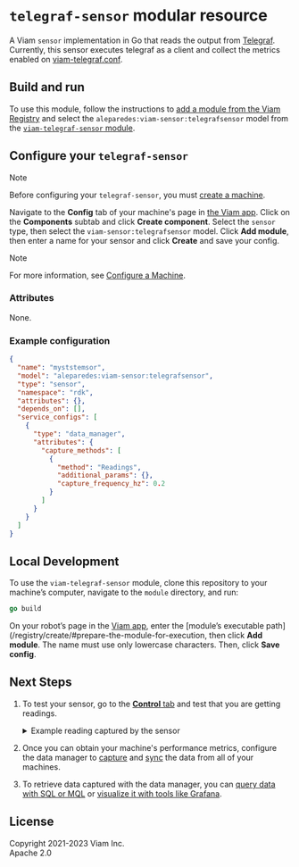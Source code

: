 # `telegraf-sensor` modular resource

A Viam `sensor` implementation in Go that reads the output from [Telegraf](https://github.com/influxdata/telegraf).
Currently, this sensor executes telegraf as a client and collect the metrics enabled on [viam-telegraf.conf](viam-telegraf.conf). 

## Build and run

To use this module, follow the instructions to [add a module from the Viam Registry](https://docs.viam.com/registry/configure/#add-a-modular-resource-from-the-viam-registry) and select the `aleparedes:viam-sensor:telegrafsensor` model from the [`viam-telegraf-sensor` module](https://app.viam.com/module/viam/viam-telegraf-sensor).

## Configure your `telegraf-sensor`

> [!NOTE]
> Before configuring your `telegraf-sensor`, you must [create a machine](https://docs.viam.com/manage/fleet/machines/#add-a-new-machine).

Navigate to the **Config** tab of your machine's page in [the Viam app](https://app.viam.com/).
Click on the **Components** subtab and click **Create component**.
Select the `sensor` type, then select the `viam-sensor:telegrafsensor` model.
Click **Add module**, then enter a name for your sensor and click **Create** and save your config.

> [!NOTE]
> For more information, see [Configure a Machine](https://docs.viam.com/manage/configuration/).

### Attributes

None.

### Example configuration

```json
{
  "name": "myststemsor",
  "model": "aleparedes:viam-sensor:telegrafsensor",
  "type": "sensor",
  "namespace": "rdk",
  "attributes": {},
  "depends_on": [],
  "service_configs": [
    {
      "type": "data_manager",
      "attributes": {
        "capture_methods": [
          {
            "method": "Readings",
            "additional_params": {},
            "capture_frequency_hz": 0.2
          }
        ]
      }
    }
  ]
}
```

## Local Development

To use the `viam-telegraf-sensor` module, clone this repository to your
machine’s computer, navigate to the `module` directory, and run:

```go
go build
```

On your robot’s page in the [Viam app](https://app.viam.com/), enter
the [module’s executable
path](/registry/create/#prepare-the-module-for-execution, then click
**Add module**.
The name must use only lowercase characters.
Then, click **Save config**.

## Next Steps

1. To test your sensor, go to the [**Control** tab](https://docs.viam.com/manage/fleet/robots/#control) and test that you are getting readings.
   <div class="highlight highlight-source-json notranslate position-relative overflow-auto" dir="auto">
   <details> 
    <summary>Example reading captured by the sensor</summary>
    <pre><code lang="json">{
        "readings": {
            "disk": {
                "/boot/firmware": {
                    "fields": {
                    "used_percent": 12.108794558740177,
                    "free": 470011904,
                    "inodes_free": 0,
                    "inodes_total": 0,
                    "inodes_used": 0,
                    "inodes_used_percent": 0,
                    "total": 534765568,
                    "used": 64753664
                    },
                    "tags": {
                    "device": "mmcblk0p1",
                    "fstype": "vfat",
                    "host": "myhost",
                    "mode": "rw",
                    "path": "/boot/firmware"
                    },
                    "timestamp": 1707848856
                },
                "/": {
                    "timestamp": 1707848856,
                    "fields": {
                    "total": 125321166848,
                    "used": 2378993664,
                    "used_percent": 2.0001903732962742,
                    "free": 116559368192,
                    "inodes_free": 7439341,
                    "inodes_total": 7500896,
                    "inodes_used": 61555,
                    "inodes_used_percent": 0.8206352947701181
                    },
                    "tags": {
                    "mode": "rw",
                    "path": "/",
                    "device": "mmcblk0p2",
                    "fstype": "ext4",
                    "host": "myhost"
                    }
                }
            },
            "processes": {
                "myhost": {
                    "timestamp": 1707848856,
                    "fields": {
                    "running": 0,
                    "total_threads": 196,
                    "idle": 67,
                    "sleeping": 80,
                    "zombies": 0,
                    "paging": 0,
                    "total": 147,
                    "stopped": 0,
                    "unknown": 0,
                    "blocked": 0,
                    "dead": 0
                    },
                    "tags": {
                    "host": "myhost"
                    }
                }
            },
            "system": {
                "myhost": {
                    "fields": {
                    "n_unique_users": 0,
                    "n_users": 0,
                    "uptime": 10581,
                    "uptime_format": " 2:56",
                    "load1": 0.25,
                    "load15": 0.19,
                    "load5": 0.21,
                    "n_cpus": 4
                    },
                    "tags": {
                    "host": "myhost"
                    },
                    "timestamp": 1707848856
                }
            },
            "net": {
                "eth0": {
                    "fields": {
                    "err_out": 0,
                    "packets_recv": 224742,
                    "packets_sent": 71571,
                    "bytes_recv": 279368016,
                    "bytes_sent": 12627184,
                    "drop_in": 0,
                    "drop_out": 0,
                    "err_in": 0
                    },
                    "tags": {
                    "host": "myhost",
                    "interface": "eth0"
                    },
                    "timestamp": 1707848856
                },
                "wlan0": {
                    "timestamp": 1707848856,
                    "fields": {
                    "err_out": 0,
                    "packets_recv": 41873,
                    "packets_sent": 6761,
                    "bytes_recv": 28686421,
                    "bytes_sent": 1251119,
                    "drop_in": 31,
                    "drop_out": 0,
                    "err_in": 0
                    },
                    "tags": {
                    "host": "myhost",
                    "interface": "wlan0"
                    }
                }
            }
        }
    }</code></pre>
    </details> </div>

2. Once you can obtain your machine's performance metrics, configure the data manager to [capture](https://docs.viam.com/data/capture/) and [sync](https://docs.viam.com/data/cloud-sync/) the data from all of your machines.
3. To retrieve data captured with the data manager, you can [query data with SQL or MQL](https://docs.viam.com/data/query/) or [visualize it with tools like Grafana](https://docs.viam.com/data/visualize/).

## License
Copyright 2021-2023 Viam Inc. <br>
Apache 2.0
